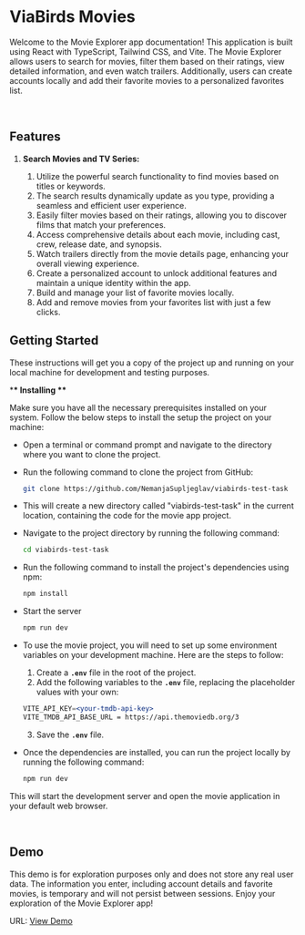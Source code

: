   <h1>ViaBirds Movies</h1>
  
  <p >
Welcome to the Movie Explorer app documentation! This application is built using React with TypeScript, Tailwind CSS, and Vite. The Movie Explorer allows users to search for movies, filter them based on their ratings, view detailed information, and even watch trailers. Additionally, users can create accounts locally and add their favorite movies to a personalized favorites list.
  </p>

<br/>

## Features

1. **Search Movies and TV Series:**

   1. Utilize the powerful search functionality to find movies based on titles or keywords.
   2. The search results dynamically update as you type, providing a seamless and efficient user experience.
   3. Easily filter movies based on their ratings, allowing you to discover films that match your preferences.
   4. Access comprehensive details about each movie, including cast, crew, release date, and synopsis.
   5. Watch trailers directly from the movie details page, enhancing your overall viewing experience.
   6. Create a personalized account to unlock additional features and maintain a unique identity within the app.
   7. Build and manage your list of favorite movies locally.
   8. Add and remove movies from your favorites list with just a few clicks.

## Getting Started

These instructions will get you a copy of the project up and running on your local machine for development and testing purposes.

\***\* Installing \*\***

Make sure you have all the necessary prerequisites installed on your system. Follow the below steps to install the setup the project on your machine:

- Open a terminal or command prompt and navigate to the directory where you want to clone the project.
- Run the following command to clone the project from GitHub:
  ```bash
  git clone https://github.com/NemanjaSupljeglav/viabirds-test-task
  ```
- This will create a new directory called "viabirds-test-task" in the current location, containing the code for the movie app project.
- Navigate to the project directory by running the following command:

  ```bash
  cd viabirds-test-task
  ```

- Run the following command to install the project's dependencies using npm:

  ```bash
  npm install
  ```

- Start the server

  ```bash
  npm run dev
  ```

- To use the movie project, you will need to set up some environment variables on your development machine. Here are the steps to follow:

  1. Create a **`.env`** file in the root of the project.
  2. Add the following variables to the **`.env`** file, replacing the placeholder values with your own:

  ```jsx
  VITE_API_KEY=<your-tmdb-api-key>
  VITE_TMDB_API_BASE_URL = https://api.themoviedb.org/3
  ```

  3. Save the **`.env`** file.

- Once the dependencies are installed, you can run the project locally by running the following command:
  ```bash
  npm run dev
  ```

This will start the development server and open the movie application in your default web browser.

<br/>

## Demo

This demo is for exploration purposes only and does not store any real user data. The information you enter, including account details and favorite movies, is temporary and will not persist between sessions. Enjoy your exploration of the Movie Explorer app!

URL: <a target="_blank" href="https://viabirds-test-task.vercel.app/" >View Demo</a>
